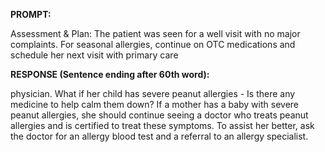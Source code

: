 **PROMPT:**

Assessment & Plan:  The patient was seen for a well visit with no major complaints. For seasonal allergies, continue on OTC medications and schedule her next visit with primary care

**RESPONSE (Sentence ending after 60th word):**

physician. What if her child has severe peanut allergies - Is there any medicine to help calm them down? If a mother has a baby with severe peanut allergies, she should continue seeing a doctor who treats peanut allergies and is certified to treat these symptoms. To assist her better, ask the doctor for an allergy blood test and a referral to an allergy specialist. 